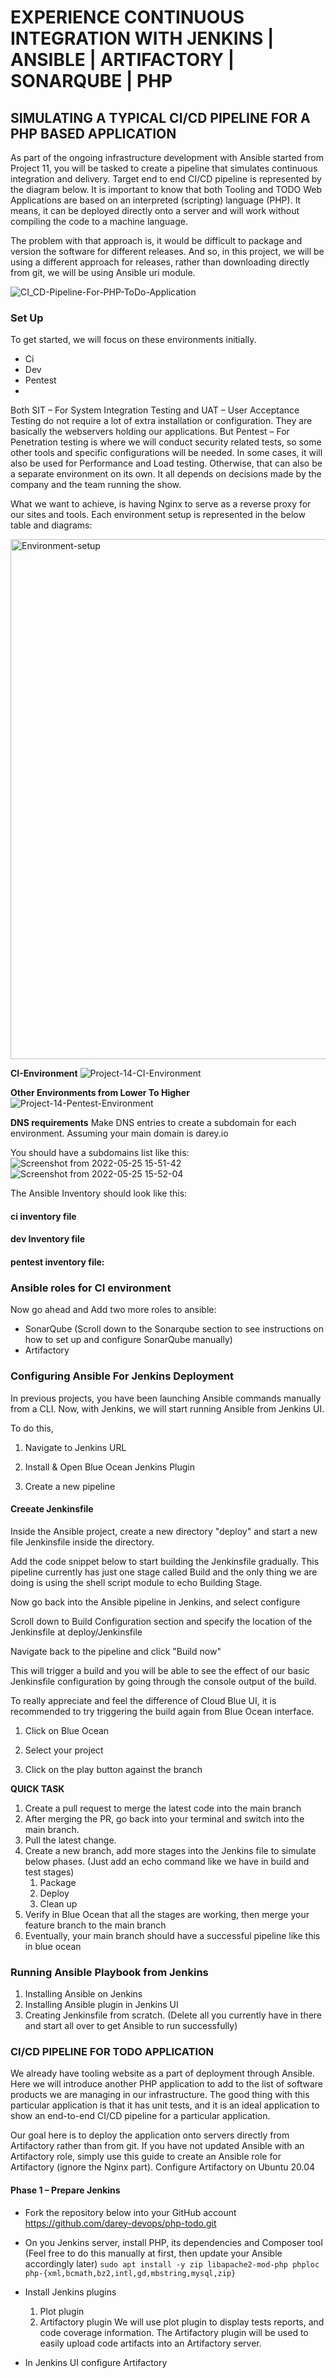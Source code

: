 # EXPERIENCE CONTINUOUS INTEGRATION WITH JENKINS | ANSIBLE | ARTIFACTORY | SONARQUBE | PHP

## SIMULATING A TYPICAL CI/CD PIPELINE FOR A PHP BASED APPLICATION

As part of the ongoing infrastructure development with Ansible started from Project 11, you will be tasked to create a pipeline that simulates continuous integration and delivery. Target end to end CI/CD pipeline is represented by the diagram below. It is important to know that both Tooling and TODO Web Applications are based on an interpreted (scripting) language (PHP). It means, it can be deployed directly onto a server and will work without compiling the code to a machine language.

The problem with that approach is, it would be difficult to package and version the software for different releases. And so, in this project, we will be using a different approach for releases, rather than downloading directly from git, we will be using Ansible uri module.

![CI_CD-Pipeline-For-PHP-ToDo-Application](https://user-images.githubusercontent.com/34113547/170272724-e4a4fd2c-074e-4470-a813-8bebefd410bf.png)

### Set Up

To get started, we will focus on these environments initially.

- Ci
- Dev
- Pentest
- 
Both SIT – For System Integration Testing and UAT – User Acceptance Testing do not require a lot of extra installation or configuration. They are basically the webservers holding our applications. But Pentest – For Penetration testing is where we will conduct security related tests, so some other tools and specific configurations will be needed. In some cases, it will also be used for Performance and Load testing. Otherwise, that can also be a separate environment on its own. It all depends on decisions made by the company and the team running the show.

What we want to achieve, is having Nginx to serve as a reverse proxy for our sites and tools. Each environment setup is represented in the below table and diagrams:

<img width="832" alt="Environment-setup" src="https://user-images.githubusercontent.com/34113547/170277133-f77d2889-782e-4e58-bb5c-9011bce07d95.png">

**CI-Environment**
![Project-14-CI-Environment](https://user-images.githubusercontent.com/34113547/170277134-1a25a188-da92-4fbf-b7ce-623759114a96.png)

**Other Environments from Lower To Higher**
![Project-14-Pentest-Environment](https://user-images.githubusercontent.com/34113547/170277145-aa8e23b0-705a-4881-b5d6-d7bfd3dc82b7.png)

**DNS requirements**
Make DNS entries to create a subdomain for each environment. Assuming your main domain is darey.io

You should have a subdomains list like this:
![Screenshot from 2022-05-25 15-51-42](https://user-images.githubusercontent.com/34113547/170280285-cb818496-d93d-4f1d-a98a-6e4fc71f7a1b.png)
![Screenshot from 2022-05-25 15-52-04](https://user-images.githubusercontent.com/34113547/170280324-3ae38006-3449-4d7c-8849-a1cbd03d9013.png)

The Ansible Inventory should look like this:

#### ci inventory file

#### dev Inventory file

#### pentest inventory file:



### Ansible roles for CI environment

Now go ahead and Add two more roles to ansible:

- SonarQube (Scroll down to the Sonarqube section to see instructions on how to set up and configure SonarQube manually)
- Artifactory


### Configuring Ansible For Jenkins Deployment

In previous projects, you have been launching Ansible commands manually from a CLI. Now, with Jenkins, we will start running Ansible from Jenkins UI.

To do this,

1. Navigate to Jenkins URL

2. Install & Open Blue Ocean Jenkins Plugin

3. Create a new pipeline


#### Creeate Jenkinsfile

Inside the Ansible project, create a new directory "deploy" and start a new file Jenkinsfile inside the directory.

Add the code snippet below to start building the Jenkinsfile gradually. This pipeline currently has just one stage called Build and the only thing we are doing is using the shell script module to echo Building Stage.

Now go back into the Ansible pipeline in Jenkins, and select configure

Scroll down to Build Configuration section and specify the location of the Jenkinsfile at deploy/Jenkinsfile

Navigate back to the pipeline and click "Build now"

This will trigger a build and you will be able to see the effect of our basic Jenkinsfile configuration by going through the console output of the build.

To really appreciate and feel the difference of Cloud Blue UI, it is recommended to try triggering the build again from Blue Ocean interface.

1. Click on Blue Ocean

2. Select your project

3. Click on the play button against the branch


**QUICK TASK**

1. Create a pull request to merge the latest code into the main branch
2. After merging the PR, go back into your terminal and switch into the main branch.
3. Pull the latest change.
4. Create a new branch, add more stages into the Jenkins file to simulate below phases. (Just add an echo command like we have in build and test stages)
   1. Package 
   2. Deploy 
   3. Clean up
5. Verify in Blue Ocean that all the stages are working, then merge your feature branch to the main branch
6. Eventually, your main branch should have a successful pipeline like this in blue ocean


### Running Ansible Playbook from Jenkins

1. Installing Ansible on Jenkins
2. Installing Ansible plugin in Jenkins UI
3. Creating Jenkinsfile from scratch. (Delete all you currently have in there and start all over to get Ansible to run successfully)


### CI/CD PIPELINE FOR TODO APPLICATION

We already have tooling website as a part of deployment through Ansible. Here we will introduce another PHP application to add to the list of software products we are managing in our infrastructure. The good thing with this particular application is that it has unit tests, and it is an ideal application to show an end-to-end CI/CD pipeline for a particular application.

Our goal here is to deploy the application onto servers directly from Artifactory rather than from git. If you have not updated Ansible with an Artifactory role, simply use this guide to create an Ansible role for Artifactory (ignore the Nginx part). Configure Artifactory on Ubuntu 20.04

#### Phase 1 – Prepare Jenkins
- Fork the repository below into your GitHub account
https://github.com/darey-devops/php-todo.git


- On you Jenkins server, install PHP, its dependencies and Composer tool (Feel free to do this manually at first, then update your Ansible accordingly later)
    `sudo apt install -y zip libapache2-mod-php phploc php-{xml,bcmath,bz2,intl,gd,mbstring,mysql,zip}`

- Install Jenkins plugins
    1. Plot plugin
    2. Artifactory plugin
We will use plot plugin to display tests reports, and code coverage information.
The Artifactory plugin will be used to easily upload code artifacts into an Artifactory server.

- In Jenkins UI configure Artifactory

